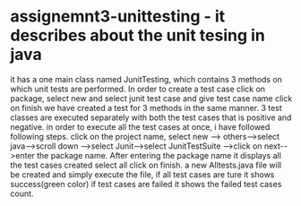 # assignemnt3-unittesting - it describes about the unit tesing in java
it has a one main class named JunitTesting, which contains 3 methods on which unit tests are performed.
In order to create a test case click on package, select new and select junit test case and give test case name click on finish
we have created a test for 3 methods in the same manner.
3 test classes are executed separately with both the test cases that is positive and negative.
in order to execute all the test cases at once, i have followed following steps.
click on the project name, select new --> others-->select java-->scroll down -->select Junit-->select JunitTestSuite -->click on next-->enter the package name.
After entering the package name it displays all the test cases created select all click on finish.
a new Alltests.java file will be created and simply execute the file, if all test cases are ture it shows success(green color)
if test cases are failed it shows the failed test cases count.
